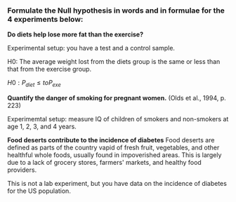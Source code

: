 ### Formulate the Null hypothesis in words and in formulae for the 4 experiments below:

**Do diets help lose more fat than the exercise?**

Experimental setup: you have a test and a control sample.

H0: The average weight lost from the diets group is the same or less than that from the exercise group.

$H0: P_{diet} \leq to P_{exe}$

**Quantify the danger of smoking for pregnant women.** (Olds et al., 1994, p. 223)

Experimemtal setup: measure IQ of children of smokers and non-smokers at age 1, 2, 3, and 4 years.

**Food deserts contribute to the incidence of diabetes** 
Food deserts are defined as parts of the country vapid of fresh fruit, vegetables, and other healthful whole foods, usually found in impoverished areas. This is largely due to a lack of grocery stores, farmers' markets, and healthy food providers.

This is not a lab experiment, but you have data on the incidence of diabetes for the US population.


